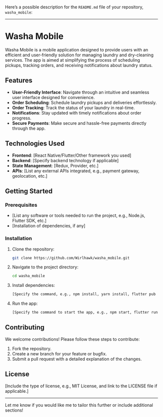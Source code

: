 Here’s a possible description for the `README.md` file of your repository, `washa_mobile`:

---

# Washa Mobile

Washa Mobile is a mobile application designed to provide users with an efficient and user-friendly solution for managing laundry and dry-cleaning services. The app is aimed at simplifying the process of scheduling pickups, tracking orders, and receiving notifications about laundry status.

## Features

- **User-Friendly Interface**: Navigate through an intuitive and seamless user interface designed for convenience.
- **Order Scheduling**: Schedule laundry pickups and deliveries effortlessly.
- **Order Tracking**: Track the status of your laundry in real-time.
- **Notifications**: Stay updated with timely notifications about order progress.
- **Secure Payments**: Make secure and hassle-free payments directly through the app.

## Technologies Used

- **Frontend**: [React Native/Flutter/Other framework you used]
- **Backend**: [Specify backend technology if applicable]
- **State Management**: [Redux, Provider, etc.]
- **APIs**: [List any external APIs integrated, e.g., payment gateway, geolocation, etc.]

## Getting Started

### Prerequisites

- [List any software or tools needed to run the project, e.g., Node.js, Flutter SDK, etc.]
- [Installation of dependencies, if any]

### Installation

1. Clone the repository:
   ```bash
   git clone https://github.com/Wirlhawk/washa_mobile.git
   ```
2. Navigate to the project directory:
   ```bash
   cd washa_mobile
   ```
3. Install dependencies:
   ```bash
   [Specify the command, e.g., npm install, yarn install, flutter pub get, etc.]
   ```
4. Run the app:
   ```bash
   [Specify the command to start the app, e.g., npm start, flutter run, etc.]
   ```

## Contributing

We welcome contributions! Please follow these steps to contribute:

1. Fork the repository.
2. Create a new branch for your feature or bugfix.
3. Submit a pull request with a detailed explanation of the changes.

## License

[Include the type of license, e.g., MIT License, and link to the LICENSE file if applicable.]

---

Let me know if you would like me to tailor this further or include additional sections!